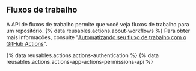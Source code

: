 ## Fluxos de trabalho

A API de fluxos de trabalho permite que você veja fluxos de trabalho para um repositório. {% data reusables.actions.about-workflows %} Para obter mais informações, consulte "[Automatizando seu fluxo de trabalho com o GitHub Actions](/actions/automating-your-workflow-with-github-actions)".

{% data reusables.actions.actions-authentication %} {% data reusables.actions.actions-app-actions-permissions-api %}